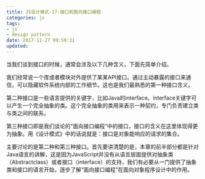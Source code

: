 ```yaml
---
title: JS设计模式-17-接口和面向接口编程
categories: js
tags:
- js
- design pattern
date: 2017-11-27 09:59:31
updated:
---
```


当我们谈到接口的时候，通常会涉及以下几种含义，下面先简单介绍。

我们经常说一个库或者模块对外提供了某某API接口。通过主动暴露的接口来通信，可以隐藏软件系统内部的工作细节。这也是我们最熟悉的第一种接口含义。

第二种接口是一些语言提供的关键字，比如Java的interface。interface关键字可以产生一个完全抽象的类。这个完全抽象的类用来表示一种契约，专门负责建立类与类之间的联系。

第三种接口即是我们谈论的“面向接口编程”中的接口，接口的含义在这里体现得更为抽象。用《设计模式》中的话说就是：接口是对象能响应的请求的集合。

主要讨论的是第二种和第三种接口。首先要讲清楚的是，本章的前半部分都是针对Java语言的讲解，这是因为JavaScript并没有从语言层面提供对抽象类（Abstractclass）或者接口（interface）的支持，我们有必要从一门提供了抽象类和接口的语言开始，逐步了解“面向接口编程”在面向对象程序设计中的作用。
